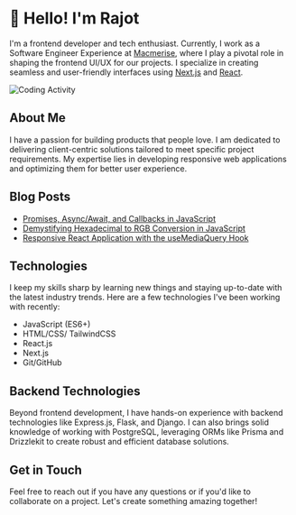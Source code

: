 # 👋 Hello! I'm Rajot

I'm a frontend developer and tech enthusiast. Currently, I work as a Software Engineer Experience at [Macmerise](https://www.macmerise.com), where I play a pivotal role in shaping the frontend UI/UX for our projects. I specialize in creating seamless and user-friendly interfaces using [Next.js](https://nextjs.org) and [React](https://react.dev).

<picture>
  <source media="(prefers-color-scheme: dark)" srcset="https://wakatime.com/share/@RajatDas/2799a11b-5dc1-4c40-b11c-12963031e278.svg">
  <source media="(prefers-color-scheme: light)" srcset="https://wakatime.com/share/@RajatDas/d138feae-f70c-4634-81af-22986649eb21.svg">
  <img alt="Coding Activity" src="https://wakatime.com/share/@RajatDas/d138feae-f70c-4634-81af-22986649eb21.svg">
</picture>

## About Me

I have a passion for building products that people love. I am dedicated to delivering client-centric solutions tailored to meet specific project requirements. My expertise lies in developing responsive web applications and optimizing them for better user experience.

## Blog Posts

- [Promises, Async/Await, and Callbacks in JavaScript](https://rajatdas.vercel.app/blog/asynchronous-operations-promises-async-await-callbacks-javascript)
- [Demystifying Hexadecimal to RGB Conversion in JavaScript](https://rajatdas.vercel.app/blog/hex-to-rgb-converter-javascript)
- [Responsive React Application with the useMediaQuery Hook](https://rajatdas.vercel.app/blog/use-media-query-hook-reactjs)

## Technologies

I keep my skills sharp by learning new things and staying up-to-date with the latest industry trends. Here are a few technologies I've been working with recently:

- JavaScript (ES6+)
- HTML/CSS/ TailwindCSS
- React.js
- Next.js
- Git/GitHub

## Backend Technologies

Beyond frontend development, I have hands-on experience with backend technologies like Express.js, Flask, and Django. I can also brings solid knowledge of working with PostgreSQL, leveraging ORMs like Prisma and Drizzlekit to create robust and efficient database solutions.

## Get in Touch

Feel free to reach out if you have any questions or if you'd like to collaborate on a project. Let's create something amazing together!
